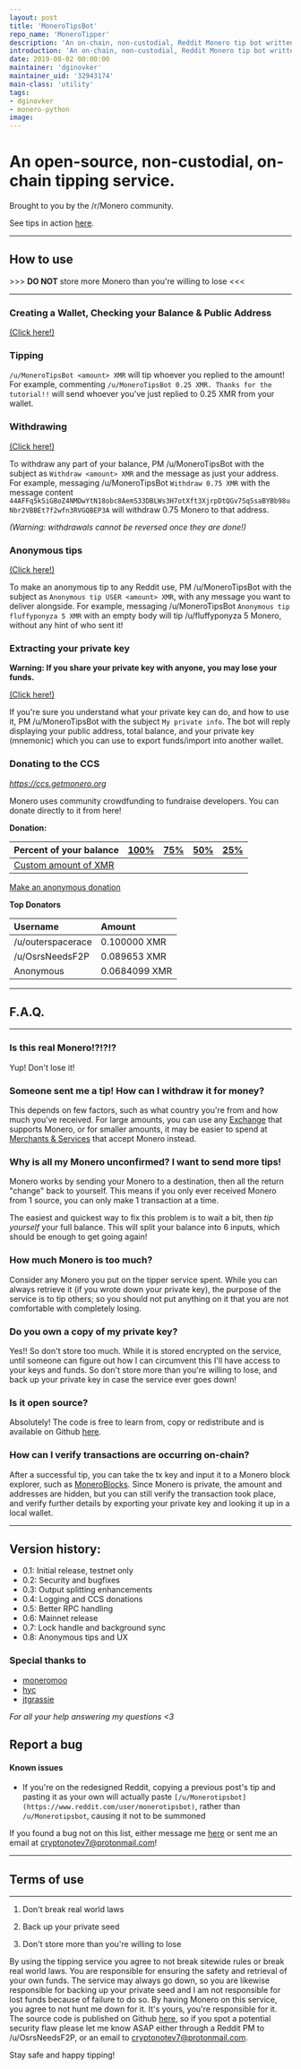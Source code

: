 ```yaml
---
layout: post
title: 'MoneroTipsBot'
repo_name: 'MoneroTipper'
description: 'An on-chain, non-custodial, Reddit Monero tip bot written in Python.'
introduction: 'An on-chain, non-custodial, Reddit Monero tip bot written in Python.'
date: 2019-08-02 00:00:00
maintainer: 'dginovker'
maintainer_uid: '32943174'
main-class: 'utility'
tags:
- dginovker
- monero-python
image: 
---
```


An open-source, non-custodial, on-chain tipping service.
====================

Brought to you by the /r/Monero community.

See tips in action [here](https://www.reddit.com/user/Monerotipsbot).

*****

## How to use

\>\>\> **DO NOT** store more Monero than you're willing to lose <<<

*****

### Creating a Wallet, Checking your Balance & Public Address

[(Click here!)](https://www.reddit.com/message/compose/?to=MoneroTipsBot&subject=My%20info&message=Hit%20%27send%27%20and%20the%20bot%20will%20tell%20you%20your%20balance%20:\))


### Tipping

`/u/MoneroTipsBot <amount> XMR` will tip whoever you replied to the amount! For example, commenting `/u/MoneroTipsBot 0.25 XMR. Thanks for the tutorial!!` will send whoever you've just replied to 0.25 XMR from your wallet.

### Withdrawing

[(Click here!)](https://www.reddit.com/message/compose/?to=MoneroTipsBot&subject=Withdraw%200%20XMR&message=Replace%20this%20line%20with%20your%20public%20address!)

To withdraw any part of your balance, PM /u/MoneroTipsBot with the subject as `Withdraw <amount> XMR` and the message as just your address. For example, messaging /u/MoneroTipsBot `Withdraw 0.75 XMR` with the message content `44AFFq5kSiGBoZ4NMDwYtN18obc8AemS33DBLWs3H7otXft3XjrpDtQGv7SqSsaBYBb98uNbr2VBBEt7f2wfn3RVGQBEP3A` will withdraw 0.75 Monero to that address.

*(Warning: withdrawals cannot be reversed once they are done!)*

### Anonymous tips

[(Click here!)](https://www.reddit.com/message/compose/?to=MoneroTipsBot&subject=Anonymous%20tip%20MoneroTipsBot%200%20XMR&message=Replace%20this%20line%20with%20your%20message%20!)

To make an anonymous tip to any Reddit use, PM /u/MoneroTipsBot with the subject as `Anonymous tip USER <amount> XMR`, with any message you want to deliver alongside. For example, messaging /u/MoneroTipsBot `Anonymous tip fluffyponyza 5 XMR` with an empty body will tip /u/fluffyponyza 5 Monero, without any hint of who sent it!

### Extracting your private key

**Warning: If you share your private key with anyone, you may lose your funds.**

[(Click here!)](https://www.reddit.com/message/compose/?to=MoneroTipsBot&subject=My%20private%20info&message=I%20understand%20this%20will%20give%20me%20my%20PRIVATE%20key%20that%20can%20be%20used%20to%20access%20my%20funds.)

If you're sure you understand what your private key can do, and how to use it, PM /u/MoneroTipsBot with the subject `My private info`. The bot will reply displaying your public address, total balance, and your private key (mnemonic) which you can use to export funds/import into another wallet.


### Donating to the CCS

*https://ccs.getmonero.org*

Monero uses community crowdfunding to fundraise developers. You can donate directly to it from here!

**Donation:**

Percent of your balance | [100%](https://www.reddit.com/message/compose/?to=MoneroTipsBot&subject=Donate%20100%%20of%20my%20balance&message=Hit%20%27send%27%20to%20donate%20100%%20of%20your%20balance%20to%20the%20CCS.) | [75%](https://www.reddit.com/message/compose/?to=MoneroTipsBot&subject=Donate%2075%%20of%20my%20balance&message=Hit%20%27send%27%20to%20donate%2075%%20of%20your%20balance%20to%20the%20CCS.) | [50%](https://www.reddit.com/message/compose/?to=MoneroTipsBot&subject=Donate%2050%%20of%20my%20balance&message=Hit%20%27send%27%20to%20donate%2050%%20of%20your%20balance%20to%20the%20CCS.) | [25%](https://www.reddit.com/message/compose/?to=MoneroTipsBot&subject=Donate%2025%%20of%20my%20balance&message=Hit%20%27send%27%20to%20donate%2025%%20of%20your%20balance%20to%20the%20CCS.)
:--|:--|:--|:--|:--
[Custom amount of XMR](https://www.reddit.com/message/compose/?to=MoneroTipsBot&subject=Donate%200%20XMR&message=Hit%20%27send%27%20to%20donate%20the%20amount%20of%20Monero%20in%20the%20subject%20line%20to%20the%20general%20dev%20fund) | | | |

[Make an anonymous donation](https://www.reddit.com/message/compose/?to=MoneroTipsBot&subject=Withdraw%200%20XMR&message=46zarwyDHd8F2GXxVuETVz3wKvEnWic634eYykBS9Q6UbmQfm2y7XRt45KzF6rGT1Pj9YTp55iHRKXZsR7AaxDZM7XqtYRK)

**Top Donators**

Username | Amount
:--|:--
/u/outerspacerace | 0.100000 XMR
/u/OsrsNeedsF2P | 0.089653 XMR
Anonymous | 0.0684099 XMR


*****

## F.A.Q.

*****

### Is this real Monero!?!?!?

Yup! Don't lose it!

### Someone sent me a tip! How can I withdraw it for money?

This depends on few factors, such as what country you're from and how much you've received. For large amounts, you can use any [Exchange](https://www.getmonero.org/community/merchants) that supports Monero, or for smaller amounts, it may be easier to spend at [Merchants & Services](https://www.getmonero.org/community/merchants) that accept Monero instead.

### Why is all my Monero unconfirmed? I want to send more tips!

Monero works by sending your Monero to a destination, then all the return "change" back to yourself. This means if you only ever received Monero from 1 source, you can only make 1 transaction at a time.

The easiest and quickest way to fix this problem is to wait a bit, then *tip yourself* your full balance. This will split your balance into 6 inputs, which should be enough to get going again!

### How much Monero is too much?

Consider any Monero you put on the tipper service spent. While you can always retrieve it (if you wrote down your private key), the purpose of the service is to tip others; so you should not put anything on it that you are not comfortable with completely losing.

### Do you own a copy of my private key?

Yes!! So don't store too much. While it is stored encrypted on the service, until someone can figure out how I can circumvent this I'll have access to your keys and funds. So don't store more than you're willing to lose, and back up your private key in case the service ever goes down!

### Is it open source?

Absolutely! The code is free to learn from, copy or redistribute and is available on Github [here](https://github.com/dginovker/MoneroTipper).

### How can I verify transactions are occurring on-chain?

After a successful tip, you can take the tx key and input it to a Monero block explorer, such as [MoneroBlocks](https://moneroblocks.info/). Since Monero is private, the amount and addresses are hidden, but you can still verify the transaction took place, and verify further details by exporting your private key and looking it up in a local wallet.

*****

## Version history:

- 0.1: Initial release, testnet only
- 0.2: Security and bugfixes
- 0.3: Output splitting enhancements
- 0.4: Logging and CCS donations
- 0.5: Better RPC handling
- 0.6: Mainnet release
- 0.7: Lock handle and background sync
- 0.8: Anonymous tips and UX

### Special thanks to
- [moneromoo](https://github.com/moneromooo-monero)
- [hyc](https://github.com/hyc)
- [jtgrassie](https://github.com/jtgrassie)

*For all your help answering my questions <3*

## Report a bug

#### Known issues

- If you're on the redesigned Reddit, copying a previous post's tip and pasting it as your own will actually paste `[/u/Monerotipsbot](https://www.reddit.com/user/monerotipsbot)`, rather than `/u/Monerotipsbot`, causing it not to be summoned

If you found a bug not on this list, either message me [here](https://www.reddit.com/message/compose/?to=OsrsNeedsF2P&subject=A%20%20bug!!%20/u/MoneroTipsBot&message=Please%20be%20as%20detailed%20as%20possible.%20What%20happened?%20What%20should%20have%20happened?%20Thank%20you!) or sent me an email at cryptonotev7@protonmail.com!

*****

## Terms of use

*****

1) Don't break real world laws

2) Back up your private seed

3) Don't store more than you're willing to lose

By using the tipping service you agree to not break sitewide rules or break real world laws. You are responsible for ensuring the safety and retrieval of your own funds. The service may always go down, so you are likewise responsible for backing up your private seed and I am not responsible for lost funds because of failure to do so. By having Monero on this service, you agree to not hunt me down for it. It's yours, you're responsible for it. The source code is published on Github [here](https://github.com/dginovker/MoneroTipper), so if you spot a potential security flaw please let me know ASAP either through a Reddit PM to /u/OsrsNeedsF2P, or an email to cryptonotev7@protonmail.com.

Stay safe and happy tipping!
